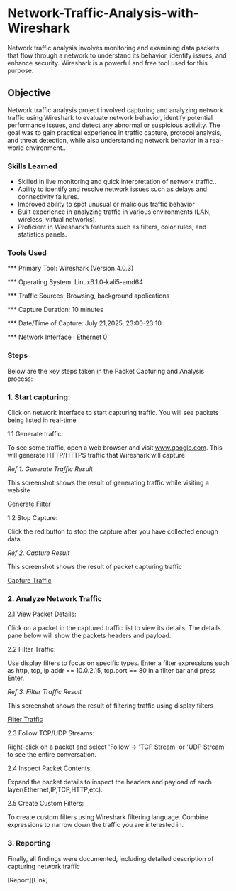 # Network-Traffic-Analysis-with-Wireshark

Network traffic analysis involves monitoring and examining data packets that flow through a network to understand its behavior, identify issues, and enhance security. Wireshark is a powerful and free tool used for this purpose.

## Objective

Network traffic analysis project involved capturing and analyzing network traffic using Wireshark to evaluate network behavior, identify potential performance issues, and detect any abnormal or suspicious activity. The goal was to gain practical experience in traffic capture, protocol analysis, and threat detection, while also understanding network behavior in a real-world environment..

### Skills Learned

-  Skilled in live monitoring and quick interpretation of network traffic..
-  Ability to identify and resolve network issues such as delays and connectivity failures.
-  Improved ability to spot unusual or malicious traffic behavior
-  Built experience in analyzing traffic in various environments (LAN, wireless, virtual networks).
-  Proficient in Wireshark’s features such as filters, color rules, and statistics panels.


### Tools Used

*** Primary Tool: Wireshark (Version 4.0.3)

*** Operating System: Linux6.1.0-kali5-amd64

*** Traffic Sources: Browsing, background applications

*** Capture Duration: 10 minutes

*** Date/Time of Capture: July 21,2025, 23:00-23:10

*** Network Interface : Ethernet 0

### Steps

Below are the key steps taken in the Packet Capturing and Analysis process:

### 1. Start capturing:

Click on network interface to start capturing traffic. You will see packets being listed in real-time

1.1 Generate traffic:

To see some traffic, open a web browser and visit www.google.com. This will generate HTTP/HTTPS traffic that Wireshark will capture

*Ref 1. Generate Traffic Result*

This screenshot shows the result of generating traffic while visiting a website

 [Generate Filter](https://github.com/Maffypeterp/Network-Traffic-Analysis-with-Wireshark/blob/main/Screenshot%202025-07-22%20045521.png)

1.2 Stop Capture:

Click the red button to stop the capture after you have collected enough data.

*Ref 2. Capture Result*

This screenshot shows the result of packet capturing traffic

[Capture Traffic](https://github.com/Maffypeterp/Network-Traffic-Analysis-with-Wireshark/blob/b621087ce1bf84deefe205753dc1bf5d2ff9706b/Screenshot%202025-07-22%20045617.png) 

### 2. Analyze Network Traffic

2.1 View Packet Details:

Click on a packet in the captured traffic list to view its details. The details pane below will show the packets headers and payload.

2.2 Filter Traffic:

Use display filters to focus on specific types. Enter a filter expressions such as http, tcp, ip.addr == 10.0.2.15, tcp.port == 80 in a filter bar and press Enter.

*Ref 3. Filter Traffic Result*

This screenshot shows the result of filtering traffic using display filters

[Filter Traffic](https://github.com/Maffypeterp/Network-Traffic-Analysis-with-Wireshark/blob/main/Screenshot%202025-07-22%20050653.png)

2.3 Follow TCP/UDP Streams:

Right-click on a packet and select 'Follow'-> 'TCP Stream' or 'UDP Stream' to see the entire conversation.

2.4 Inspect Packet Contents:

Expand the packet details to inspect the headers and payload of each layer(Ethernet,IP,TCP,HTTP,etc).

2.5 Create Custom Filters:

To create custom filters using Wireshark filtering language. Combine expressions to narrow down the traffic you are interested in.

### 3. Reporting

Finally, all findings were documented, including detailed description of capturing network traffic

[Report][Link]

